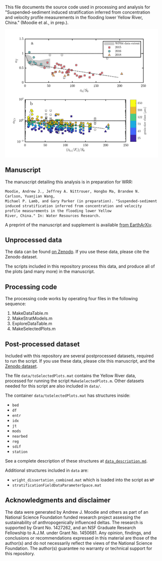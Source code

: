 This file documents the source code used in processing and analysis for "Suspended-sediment induced stratification inferred from concentration and velocity profile measurements in the flooding lower Yellow River, China." (Moodie et al., in prep.). 

<img src="./private/alpha_data_plots.png" alt="Concentration profile adjustment" width="600" align="middle">

## Manuscript
The manuscript detailing this analysis is in preparation for WRR:
```
Moodie, Andrew J., Jeffrey A. Nittrouer, Hongbo Ma, Brandee N. Carlson, Yuanjian Wang,
Michael P. Lamb, and Gary Parker (in preparation). "Suspended-sediment induced stratification inferred from concentration and velocity profile measurements in the flooding lower Yellow
River, China." In: Water Resources Research.
```

A preprint of the manuscript and supplement is available [from EarthArXiv](https://eartharxiv.org/rmhx4/).


## Unprocessed data
The data can be found [on Zenodo](https://zenodo.org/record/3457639).
If you use these data, please cite the Zenodo dataset.

The scripts included in this repository process this data, and produce all of the plots (and many more) in the manuscript.


## Processing code
The processing code works by operating four files in the following sequence:
1. MakeDataTable.m
2. MakeStratModels.m
3. ExploreDataTable.m
4. MakeSelectedPlots.m


## Post-processed dataset
Included with this repository are several postprocessed datasets, required to run the script.
If you use these data, please cite this manuscript, and the [Zenodo dataset](https://zenodo.org/record/3457639).

The file `data/toSelectedPlots.mat` contains the Yellow River data, processed for running the script `MakeSelectedPlots.m`.
Other datasets needed for this script are also included in `data/`.

The container `data/toSelectedPlots.mat` has structures inside:

* `bed`
* `df`
* `entr`
* `idx`
* `jt`
* `mods`
* `nearbed`
* `reg`
* `sdif`
* `station`

See a complete description of these structures at [`data_description.md`](data_description.md).

Additional structures included in `data` are:

* `wright_dissertation_combined.mat` which is loaded into the script as `WP`
* `stratificationFieldDataParameterSpace.mat`


## Acknowledgments and disclaimer
The data were generated by Andrew J. Moodie and others as part of an National Science Foundation funded research project assessing the sustainability of anthropogenically influenced deltas.
The research is supported by Grant No. 1427262, and an NSF Graduate Research Fellowship to A.J.M. under Grant No. 1450681.
Any opinion, findings, and conclusions or recommendations expressed in this material are those of the author(s) and do not necessarily reflect the views of the National Science Foundation.
The author(s) guarantee no warranty or technical support for this repository.
